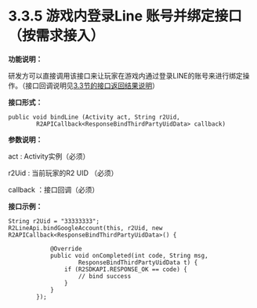 # 3.3.5 游戏内登录Line 账号并绑定接口 （按需求接入）

**功能说明：** 

研发方可以直接调用该接口来让玩家在游戏内通过登录LINE的账号来进行绑定操作。（接口回调说明见[3.3节的接口返回结果说明](./)）

**接口形式：**

```text
public void bindLine (Activity act, String r2Uid, 
        R2APICallback<ResponseBindThirdPartyUidData> callback)
```

**参数说明：**

act : Activity实例（必须）

r2Uid : 当前玩家的R2 UID （必须）

callback ：接口回调（必须）

**接口示例：**

```text
String r2Uid = "33333333";
R2LineApi.bindGoogleAccount(this, r2Uid, new R2APICallback<ResponseBindThirdPartyUidData>() {

            @Override
            public void onCompleted(int code, String msg,
                    ResponseBindThirdPartyUidData t) {
                if (R2SDKAPI.RESPONSE_OK == code) {
                    // bind success
                }
            }
        });     
```



